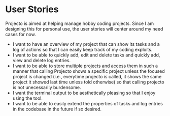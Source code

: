 # User Stories
Projecto is aimed at helping manage hobby coding projects. Since I am designing this for personal use, the user stories will center around my need cases for now.

- I want to have an overview of my project that can show its tasks and a log of actions so that I can easily keep track of my coding exploits.
- I want to be able to quickly add, edit and delete tasks and quickly add, view and delete log entries.
- I want to be able to store multiple projects and access them in such a manner that calling Projecto shows a specific project unless the focused project is changed (i.e., everytime projecto is called, it shows the same project it showed last time unless told otherwise) so that calling projecto is not unecessarily burdensome.
- I want the terminal output to be aesthetically pleasing so that I enjoy using the tool.
- I want to be able to easily extend the properties of tasks and log entries in the codebase in the future if so desired.
